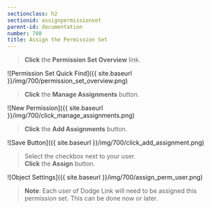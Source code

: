 ```yaml
---
sectionclass: h2
sectionid: assignpermissionset
parent-id: documentation
number: 700
title: Assign the Permission Set
---
```

>**Click** the **Permission Set Overview** link.

![Permission Set Quick Find]({{ site.baseurl }}/img/700/permission_set_overview.png)  

>**Click** the **Manage Assignments** button.

![New Permission]({{ site.baseurl }}/img/700/click_manage_assignments.png)

>**Click** the **Add Assignments** button.

![Save Button]({{ site.baseurl }}/img/700/click_add_assignment.png)

>Select the checkbox next to your user.  
**Click** the **Assign** button.

![Object Settings]({{ site.baseurl }}/img/700/assign_perm_user.png)

>**Note**: Each user of Dodge Link will need to be assigned this permission set.  This can be done now or later.
